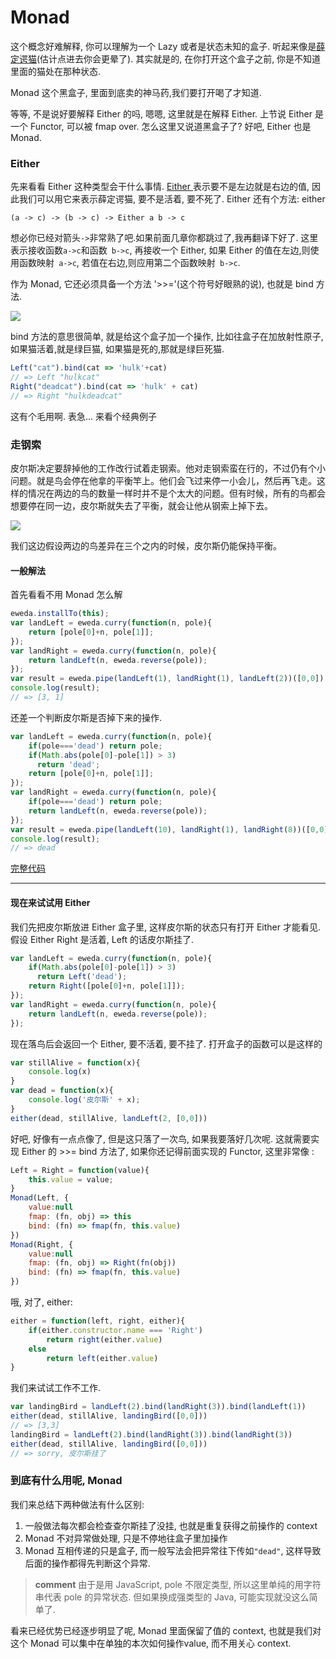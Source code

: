 # Monad

这个概念好难解释, 你可以理解为一个 Lazy 或者是状态未知的盒子. 听起来像是[薛定谔猫](http://zh.wikipedia.org/wiki/%E8%96%9B%E5%AE%9A%E8%B0%94%E7%8C%AB)(估计点进去你会更晕了). 其实就是的, 在你打开这个盒子之前, 你是不知道里面的猫处在那种状态.

Monad 这个黑盒子, 里面到底卖的神马药,我们要打开喝了才知道.

等等, 不是说好要解释 Either 的吗, 嗯嗯, 这里就是在解释 Either. 上节说 Either 是一个 Functor, 可以被 fmap over. 怎么这里又说道黑盒子了? 好吧, Either 也是 Monad.

### Either
先来看看 Either 这种类型会干什么事情. [Either ](http://hackage.haskell.org/package/base-4.7.0.0/docs/Data-Either.html#t:Either)表示要不是左边就是右边的值, 因此我们可以用它来表示薛定谔猫, 要不是活着, 要不死了. Either 还有个方法:
either
```
(a -> c) -> (b -> c) -> Either a b -> c
```
想必你已经对箭头`->`非常熟了吧.如果前面几章你都跳过了,我再翻译下好了. 这里表示接收函数`a->c`和函数` b->c`, 再接收一个 Either, 如果 Either 的值在左边,则使用函数映射` a->c`, 若值在右边,则应用第二个函数映射` b->c`.

作为 Monad, 它还必须具备一个方法 '>>='(这个符号好眼熟的说), 也就是 bind 方法.

![](http://www.haskell.org/wikistatic/haskellwiki_logo.png)

bind 方法的意思很简单, 就是给这个盒子加一个操作, 比如往盒子在加放射性原子,如果猫活着,就是绿巨猫, 如果猫是死的,那就是绿巨死猫.

```js
Left("cat").bind(cat => 'hulk'+cat)
// => Left "hulkcat"
Right("deadcat").bind(cat => 'hulk' + cat)
// => Right "hulkdeadcat"
```

这有个毛用啊. 表急... 来看个经典例子
### 走钢索

皮尔斯决定要辞掉他的工作改行试着走钢索。他对走钢索蛮在行的，不过仍有个小问题。就是鸟会停在他拿的平衡竿上。他们会飞过来停一小会儿，然后再飞走。这样的情况在两边的鸟的数量一样时并不是个太大的问题。但有时候，所有的鸟都会想要停在同一边，皮尔斯就失去了平衡，就会让他从钢索上掉下去。

![](http://learnyouahaskell-zh-tw.csie.org/img/pierre.png)

我们这边假设两边的鸟差异在三个之内的时候，皮尔斯仍能保持平衡。

#### 一般解法
首先看看不用 Monad 怎么解
```js
eweda.installTo(this);
var landLeft = eweda.curry(function(n, pole){
    return [pole[0]+n, pole[1]];
});
var landRight = eweda.curry(function(n, pole){
    return landLeft(n, eweda.reverse(pole));
});
var result = eweda.pipe(landLeft(1), landRight(1), landLeft(2))([0,0]);
console.log(result);
// => [3, 1]
```

还差一个判断皮尔斯是否掉下来的操作.

```js
var landLeft = eweda.curry(function(n, pole){
    if(pole==='dead') return pole;
    if(Math.abs(pole[0]-pole[1]) > 3)
      return 'dead';
    return [pole[0]+n, pole[1]];
});
var landRight = eweda.curry(function(n, pole){
    if(pole==='dead') return pole;
    return landLeft(n, eweda.reverse(pole));
});
var result = eweda.pipe(landLeft(10), landRight(1), landRight(8))([0,0]);
console.log(result);
// => dead
```

[完整代码](http://jsbin.com/pozim/8/watch?js,console,output)

------
#### 现在来试试用 Either

我们先把皮尔斯放进 Either 盒子里, 这样皮尔斯的状态只有打开 Either 才能看见. 假设 Either Right 是活着, Left 的话皮尔斯挂了.

```js
var landLeft = eweda.curry(function(n, pole){
    if(Math.abs(pole[0]-pole[1]) > 3)
      return Left('dead');
    return Right([pole[0]+n, pole[1]]);
});
var landRight = eweda.curry(function(n, pole){
    return landLeft(n, eweda.reverse(pole));
});
```
现在落鸟后会返回一个 Either, 要不活着, 要不挂了. 打开盒子的函数可以是这样的
```js
var stillAlive = function(x){
    console.log(x)
}
var dead = function(x){
    console.log('皮尔斯' + x);
}
either(dead, stillAlive, landLeft(2, [0,0]))
```

好吧, 好像有一点点像了, 但是这只落了一次鸟, 如果我要落好几次呢. 这就需要实现 Either 的 >>= bind 方法了, 如果你还记得前面实现的 Functor, 这里非常像 :

```js
Left = Right = function(value){
    this.value = value;
}
Monad(Left, {
    value:null
    fmap: (fn, obj) => this
    bind: (fn) => fmap(fn, this.value)
})
Monad(Right, {
    value:null
    fmap: (fn, obj) => Right(fn(obj))
    bind: (fn) => fmap(fn, this.value)
})
```


哦, 对了, either:
```js
either = function(left, right, either){
    if(either.constructor.name === 'Right')
        return right(either.value)
    else
        return left(either.value)
}
```

我们来试试工作不工作.

```js
var landingBird = landLeft(2).bind(landRight(3)).bind(landLeft(1))
either(dead, stillAlive, landingBird([0,0]))
// => [3,3]
landingBird = landLeft(2).bind(landRight(3)).bind(landRight(3))
either(dead, stillAlive, landingBird([0,0]))
// => sorry, 皮尔斯挂了
```

### 到底有什么用呢, Monad
我们来总结下两种做法有什么区别:
1. 一般做法每次都会检查查尔斯挂了没挂, 也就是重复获得之前操作的 context
2. Monad 不对异常做处理, 只是不停地往盒子里加操作
2. Monad 互相传递的只是盒子, 而一般写法会把异常往下传如`"dead"`, 这样导致后面的操作都得先判断这个异常.

> **comment** 由于是用 JavaScript, pole 不限定类型, 所以这里单纯的用字符串代表 pole 的异常状态. 但如果换成强类型的 Java, 可能实现就没这么简单了.


看来已经优势已经逐步明显了呢, Monad 里面保留了值的 context, 也就是我们对这个 Monad 可以集中在单独的本次如何操作value, 而不用关心 context.


